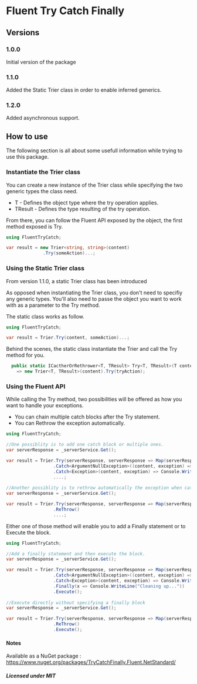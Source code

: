 # Fluent Try Catch Finally

## Versions

### 1.0.0

Initial version of the package

### 1.1.0

Added the Static Trier class in order to enable inferred generics. 

### 1.2.0

Added asynchronous support.

## How to use

The following section is all about some usefull information while trying to use this package.

### Instantiate the Trier class

You can create a new instance of the Trier class while specifying the two generic types the class need.
  - T - Defines the object type where the try operation applies.
  - TResult - Defines the type resulting of the try operation.

From there, you can follow the Fluent API exposed by the object, the first method exposed is Try.
  
```csharp
using FluentTryCatch;

var result = new Trier<string, string>(content)
              .Try(someAction)...;
```


### Using the Static Trier class

From version 1.1.0, a static Trier class has been introduced

As opposed when instantiating the Trier class, you don't need to specifiy any generic types.
You'll also need to passe the object you want to work with as a parameter to the Try method.

The static class works as follow. 

```csharp
using FluentTryCatch;

var result = Trier.Try(content, someAction)...;
```
Behind the scenes, the static class instantiate the Trier and call the Try method for you.

```csharp
  public static ICactherOrRethrower<T, TResult> Try<T, TResult>(T content, Func<T, TResult> tryAction)
    => new Trier<T, TResult>(content).Try(tryAction);
```

### Using the Fluent API

While calling the Try method, two possibilities will be offered as how you want to handle your exceptions.

- You can chain multiple catch blocks after the Try statement.
- You can Rethrow the exception automatically.

```csharp
using FluentTryCatch;

//One possiblity is to add one catch block or multiple ones.
var serverResponse = _serverService.Get();

var result = Trier.Try(serverResponse, serverResponse => Map(serverResponse))
                  .Catch<ArgumentNullException>((content, exception) => Console.WriteLine($"An error occured : {exception}"))
                  .Catch<Exception>(content, exception) => Console.WriteLine($"An unexepected error occured : {exception}"))
                  ....;
                  
//Another possiblity is to rethrow automatically the exception when catched
var serverResponse = _serverService.Get();

var result = Trier.Try(serverResponse, serverResponse => Map(serverResponse))
                  .ReThrow()
                  ....;
```

Either one of those method will enable you to add a Finally statement or to Execute the block.

```csharp
using FluentTryCatch;

//Add a finally statement and then execute the block.
var serverResponse = _serverService.Get();

var result = Trier.Try(serverResponse, serverResponse => Map(serverResponse))
                  .Catch<ArgumentNullException>((content, exception) => Console.WriteLine($"An error occured : {exception}"))
                  .Catch<Exception>(content, exception) => Console.WriteLine($"An unexepected error occured : {exception}"))
                  .Finally(x => Console.WriteLine("Cleaning up..."))
                  .Execute();
                  
//Execute directly without specifying a finally block
var serverResponse = _serverService.Get();

var result = Trier.Try(serverResponse, serverResponse => Map(serverResponse))
                  .ReThrow()
                  .Execute();
```

#### Notes

Available as a NuGet package : https://www.nuget.org/packages/TryCatchFinally.Fluent.NetStandard/

##### Licensed under MIT
